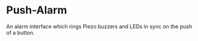 # Push-Alarm
An alarm interface which rings Piezo buzzers and LEDs in sync on the push of a button. 
